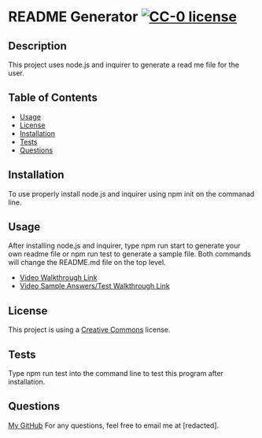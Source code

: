 # README Generator [![CC-0 license](https://img.shields.io/badge/License-CC--0-blue.svg)](https://creativecommons.org/licenses/by-nd/4.0)

## Description
This project uses node.js and inquirer to generate a read me file for the user.

## Table of Contents
- [Usage](#Usage)
- [License](#License)
- [Installation](#Installation)
- [Tests](#Tests)
- [Questions](#Questions) 

## Installation
To use properly install node.js and inquirer using npm init on the commanad line.

## Usage
After installing node.js and inquirer, type npm run start to generate your own readme file or npm run test to generate a sample file. Both commands will change the README.md file on the top level.

- [Video Walkthrough Link](https://drive.google.com/file/d/14Xp81XYEelbSF0C5BQvityCplsy2CpBQ/view)
- [Video Sample Answers/Test Walkthrough Link](https://drive.google.com/file/d/1v14GtsUdLxzKDnR4hvorPIXRSEDftV0i/view)


## License
This project is using a [Creative Commons](https://choosealicense.com/licenses/cc0-1.0/) license.   

## Tests
Type npm run test into the command line to test this program after installation.

## Questions
[My GitHub](github.com/outOfThePark)
For any questions, feel free to email me at [redacted].
